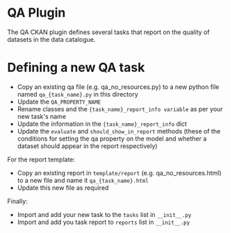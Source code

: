 # QA Plugin

The QA CKAN plugin defines several tasks that report on the quality of datasets in the data catalogue.

# Defining a new QA task
- Copy an existing qa file (e.g. qa_no_resources.py) to a new python file named `qa_{task_name}.py` in this directory
- Update the `QA_PROPERTY_NAME`
- Rename classes and the `{task_name}_report_info variable` as per your new task's name
- Update the information in the `{task_name}_report_info` dict
- Update the `evaluate` and `should_show_in_report` methods (these of the conditions for setting the qa property on the model and whether a dataset should appear in the report respectively)

For the report template:
- Copy an existing report in `template/report` (e.g. qa_no_resources.html) to a new file and name it `qa_{task_name}.html`
- Update this new file as required

Finally:
- Import and add your new task to the `tasks` list in `__init__.py`
- Import and add you task report to `reports` list in `__init__.py`